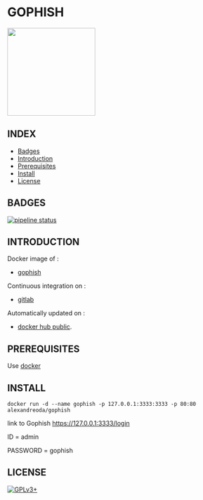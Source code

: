 # GOPHISH

<img src="https://getgophish.com/blog/images/gophish_purple_logo.png" width="200" height="200"/>


## INDEX

- [Badges](#BADGES)
- [Introduction](#INTRODUCTION)
- [Prerequisites](#PREREQUISITESITES)
- [Install](#INSTALL)
- [License](#LICENSE)


## BADGES

[![pipeline status](https://gitlab.com/oda-alexandre/gophish/badges/master/pipeline.svg)](https://gitlab.com/oda-alexandre/gophish/commits/master)


## INTRODUCTION

Docker image of :

- [gophish](https://gophish.io/)

Continuous integration on :

- [gitlab](https://gitlab.com/oda-alexandre/gophish/pipelines)

Automatically updated on :

- [docker hub public](https://hub.docker.com/r/alexandreoda/gophish/).


## PREREQUISITES

Use [docker](https://www.docker.com)


## INSTALL

```
docker run -d --name gophish -p 127.0.0.1:3333:3333 -p 80:80 alexandreoda/gophish
```

link to Gophish https://127.0.0.1:3333/login

ID        = admin

PASSWORD  = gophish


## LICENSE

[![GPLv3+](http://gplv3.fsf.org/gplv3-127x51.png)](https://gitlab.com/oda-alexandre/gophish/blob/master/LICENSE)
